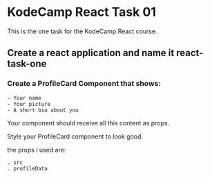 # KodeCamp React Task 01
This is the one task for the KodeCamp React course.
## Create a react application and name it react-task-one

### Create a ProfileCard Component that shows:

    - Your name
    - Your picture
    - A short bio about you

Your component should receive all this content as props.

Style your ProfileCard component to look good.

the props i used are:
```
. src
. profileData
```